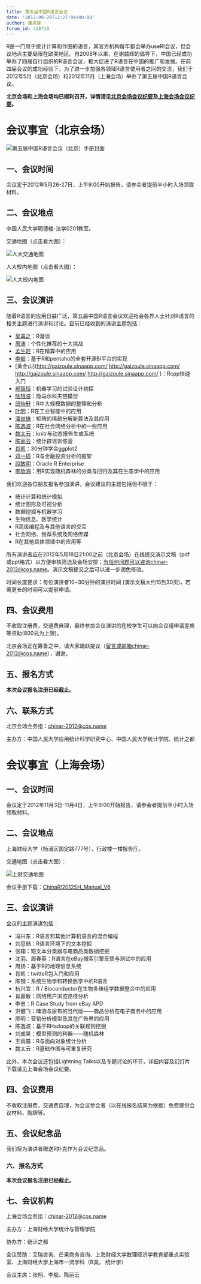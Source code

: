 ```yaml
---
title: 第五届中国R语言会议
date: '2012-09-29T12:27:04+00:00'
author: 潘岚锋
forum_id: 418710
---
```


R是一门用于统计计算和作图的语言，其官方机构每年都会举办useR!会议，但会议地点主要局限在欧美地区。自2008年以来，在谢益辉的倡导下，中国已经成功举办了四届自行组织的R语言会议，极大促进了R语言在中国的推广和发展。在前四届会议的成功经验下，为了进一步加强各领域R语言使用者之间的交流，我们于2012年5月（北京会场）和2012年11月（上海会场）举办了第五届中国R语言会议。

**北京会场和上海会场均已顺利召开，详情请见[北京会场会议纪要](/2012/05/5th-china-r-beijing-summary/)及[上海会场会议纪要](/2012/11/5th-china-r-shanghai-summary/)。**<!--more-->

# 会议事宜（北京会场）

![第五届中国R语言会议（北京）手册封面](https://uploads.cosx.org/2012/04/China-R-2012_manual_cover.png)

## 一、会议时间

会议定于2012年5月26-27日，上午9:00开始报告，请参会者提前半小时入场领取材料。

## 二、会议地点

中国人民大学明德楼-法学0201教室。

交通地图（点击看大图）：

![人大交通地图](https://i288.photobucket.com/albums/ll181/xieyihui/1st-R-Conference-Beijing-map.png)

人大校内地图（点击看大图）：

![人大校内地图](https://uploads.cosx.org/2010/06/RUCmap1.jpg)

## 三、会议演讲

随着R语言的应用日益广泛，第五届中国R语言会议欢迎社会各界人士针对R语言的相关主题进行演讲和讨论。目前已经收到的演讲主题包括：

  * [吴喜之](http://baike.baidu.com/view/1625675.htm)：R漫谈
  * [周涛](http://blog.sciencenet.cn/?3075)：个性化推荐的十大挑战
  * [孟生旺](http://blog.sina.com.cn/mengshw)：R在精算中的应用
  * [李舰](http://jliblog.com/)：基于R和pentaho的全套开源BI平台的实现
  * [黄金山](http://gaizoule.sinaapp.com/ http://gaizoule.sinaapp.com/ http://gaizoule.sinaapp.com/ http://gaizoule.sinaapp.com/ )：Rcpp快速入门
  * [郝智恒](https://cos.name/author/bigknife/)：机器学习的试验设计初探
  * [陆银波](http://luyinbo.github.com/)：隐马尔科夫链模型
  * [邱怡轩](http://yixuan.cos.name/cn/)：R中大规模数据的整理和分析
  * [叶明](http://weibo.com/n/ymblake)：R在工业智能中的应用
  * [潘岚锋](http://panlanfeng.github.com/)：矩阵的稀疏分解新算法及其应用
  * [陈逸波](http://chen.yi.bo.blog.163.com/)：R在社会网络分析中的一些应用
  * [魏太云](http://taiyun.cos.name/)：knitr与动态报告生成系统
  * [陈丽云](http://www.loyhome.com/)：统计辟谣训练营
  * [肖凯](http://xccds1977.blogspot.com/)：30分钟学会ggplot2
  * [邓一硕](http://yishuo.org/)：R与金融投资分析的框架
  * [段敏明](http://www.oracle.com/technetwork/database/options/advanced-analytics/r-enterprise/index.html)：Oracle R Enterprise
  * [李欣海](http://people.gucas.ac.cn/~LiXinhai)：用R实现随机森林的分类与回归及其在生态学中的应用

我们欢迎各位朋友报名参加演讲，会议建议的主题包括但不限于：

  * 统计计算和统计模拟
  * 统计图形及可视分析
  * 数据挖掘与机器学习
  * 生物信息、医学统计
  * R高级编程及与其他语言的交互
  * 社会网络、推荐系统及网络传媒
  * R在其他具体领域中的应用等

所有演讲者应在2012年5月18日21:00之前（北京会场）在线提交演示文稿（pdf或ppt格式）以方便审核筛选及会场安排；有任何问题可以咨询chinar-2012@cos.name。演示文稿提交之后可以进一步润色修改。

时间长度要求：每位演讲者10~30分钟的演讲时间 (演示文稿大约15到30页)，若需更长的时间可以提前申请。

## 四、会议费用

不收取注册费，交通费自理，最终参加会议演讲的在校学生可以向会议组申请差旅等资助(800元为上限)。

北京会场正在筹备之中，请大家踊跃提议（留言或邮箱chinar-2012@cos.name），谢谢。

## 五、报名方式

**本次会议报名注册已经截止。**

## 六、联系方式

北京会场会务组：chinar-2012@cos.name

主办方：中国人民大学应用统计科学研究中心、中国人民大学统计学院、统计之都

# 会议事宜（上海会场）

## 一、会议时间

会议定于2012年11月3日-11月4日，上午9:00开始报告，请参会者提前半小时入场领取材料。

## 二、会议地点

上海财经大学（杨浦区国定路777号），行政楼一楼报告厅。<!--more-->

交通地图（点击看大图）：

![上财交通地图](https://i1324.photobucket.com/albums/u608/lijian001/5th-R-Conference-Shanghai-map_zpsf8cf1f8c.png)

会议手册下载：[ChinaR!2012SH_Manual_V6](https://uploads.cosx.org/2012/09/ChinaR2012SH_Manual_V6.pdf)

## 三、会议演讲

会议的主题演讲包括：

  * 冯兴东：R语言和其他计算机语言的混合编程
  * 刘思喆：R语言环境下的文本挖掘
  * 张翔：短文本分类器与电商品类数据挖掘
  * 沈羽、周春英：R语言在eBay搜索引擎反馈与测试中的应用
  * 周扬：基于R的地理信息系统
  * 肖凯：twitteR包入门和应用
  * 陈钢：系统生物学和转换医学中的R语言
  * 杭兴宜：R / Bioconductor在生物多维组学数据整合中的应用
  * 肖嘉敏：网络用户浏览路径分析
  * 李忠：R Case Study from eBay APD
  * 洪健飞：啤酒与尿布的当代版——商品分析在电子商务中的应用
  * 廖明：营销分析模型及其在广告界的应用
  * 陈逸波：基于RHadoop的关联规则挖掘
  * 刘成昊：模型预测的利器——随机森林
  * 王雨晨：R与面向对象统计分析
  * 魏太云：R基础作图与可重复研究

此外，本次会议还包括Lightning Talks以及专题讨论的环节，详细内容及幻灯片下载请见上海会场会议纪要。

## 四、会议费用

不收取注册费，交通费自理，为会议参会者（以在线报名结果为依据）免费提供会议材料、胸牌等。

## 五、会议纪念品

我们将为演讲者赠送R扑克作为会议纪念品。

### 六、报名方式

**本次会议报名注册已经截止。**

## 七、会议机构

上海会场会务组：chinar-2012@cos.name

主办方：上海财经大学统计与管理学院

协办方：统计之都

会议赞助：艾瑞咨询、芒果商务咨询、上海财经大学数理经济学教育部重点实验室、上海财经大学上海市一流学科（B类， 统计学）

会议主席：张翔、李舰、陈丽云
